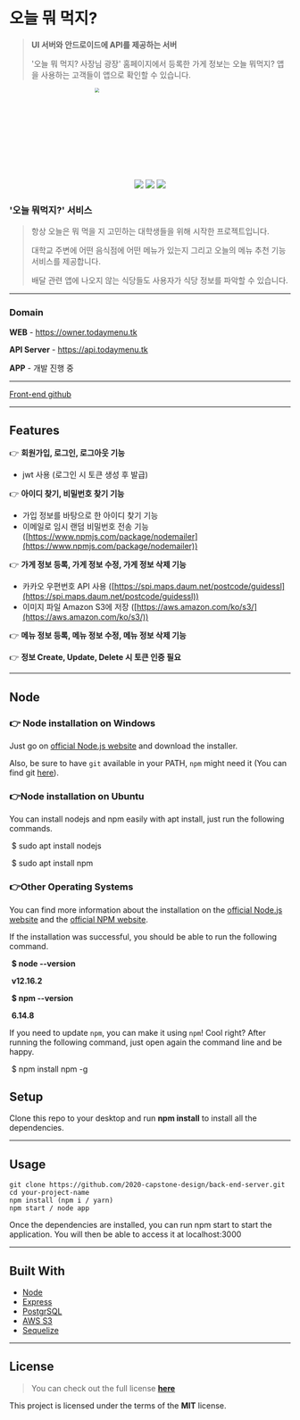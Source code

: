 # 오늘 뭐 먹지?

> **UI 서버와 안드로이드에 API를 제공하는 서버**
>
> '오늘 뭐 먹지? 사장님 광장' 홈페이지에서 등록한 가게 정보는 오늘 뭐먹지? 앱을 사용하는 고객들이 앱으로 확인할 수 있습니다.


<p align="center"><img src="https://user-images.githubusercontent.com/49308628/94784978-ee0d5500-0409-11eb-9412-24acbe12cf33.png" width="400px" height="300px" style="zoom:50%;" text-align="center" /></p>

<p align="center"><img src="https://img.shields.io/badge/npm-6.14.8-red"/> <img src="https://img.shields.io/badge/node-12.16.2-yellowgreen"/> <img src="https://img.shields.io/badge/license-MIT-green"/> </p>

### '오늘 뭐먹지?' 서비스
> 항상 오늘은 뭐 먹을 지 고민하는 대학생들을 위해 시작한 프로젝트입니다.
>
> 대학교 주변에 어떤 음식점에 어떤 메뉴가 있는지 그리고 오늘의 메뉴 추천 기능 서비스를 제공합니다.
>
> 배달 관련 앱에 나오지 않는 식당들도 사용자가 식당 정보를 파악할 수 있습니다.
----
### Domain

**WEB** - https://owner.todaymenu.tk

**API Server** - https://api.todaymenu.tk

**APP** - 개발 진행 중

------
[Front-end github](https://github.com/2020-capstone-design/front-end-server)

------
## Features

👉 **회원가입, 로그인, 로그아웃 기능**

- jwt 사용 (로그인 시 토큰 생성 후 발급)

👉 **아이디 찾기, 비밀번호 찾기 기능**

- 가입 정보를 바탕으로 한 아이디 찾기 기능
- 이메일로 임시 랜덤 비밀번호 전송 기능 ([https://www.npmjs.com/package/nodemailer](https://www.npmjs.com/package/nodemailer))

👉 **가게 정보 등록, 가게 정보 수정, 가게 정보 삭제 기능**

- 카카오 우편번호 API 사용 ([https://spi.maps.daum.net/postcode/guidessl](https://spi.maps.daum.net/postcode/guidessl))
- 이미지 파일 Amazon S3에 저장 ([https://aws.amazon.com/ko/s3/](https://aws.amazon.com/ko/s3/))

👉 **메뉴 정보 등록, 메뉴 정보 수정, 메뉴 정보 삭제 기능**

👉 **정보 Create, Update, Delete 시 토큰 인증 필요**

------

## Node

### 👉 Node installation on Windows

Just go on [official Node.js website](https://nodejs.org/) and download the installer.

Also, be sure to have `git` available in your PATH, `npm` might need it (You can find git [here](https://git-scm.com/)).

### 👉Node installation on Ubuntu

You can install nodejs and npm easily with apt install, just run the following commands.

​	$ sudo apt install nodejs

​	$ sudo apt install npm

### 👉Other Operating Systems

You can find more information about the installation on the [official Node.js website](https://nodejs.org/) and the [official NPM website](https://npmjs.org/).

If the installation was successful, you should be able to run the following command.

​	**$ node --version**

​	**v12.16.2**

​	**$ npm --version**

​	**6.14.8**

If you need to update `npm`, you can make it using `npm`! Cool right? After running the following command, just open again the command line and be happy.

​	$ npm install npm -g

## Setup

Clone this repo to your desktop and run  **npm install**  to install all the dependencies.

------

## Usage

``` 
git clone https://github.com/2020-capstone-design/back-end-server.git
cd your-project-name
npm install (npm i / yarn)
npm start / node app
```

Once the dependencies are installed, you can run npm start to start the application. You will then be able to access it at localhost:3000

------
## Built With

- [Node](https://nodejs.org/ko/)
- [Express](https://expressjs.com/)
- [PostgrSQL](https://www.postgresql.org/)
- [AWS S3](https://aws.amazon.com/ko/s3/)
- [Sequelize](https://sequelize.org/)
------

## License

> You can check out the full license **[here](https://github.com/2020-capstone-design/backend-server/blob/master/LICENSE)**

This project is licensed under the terms of the **MIT** license.
